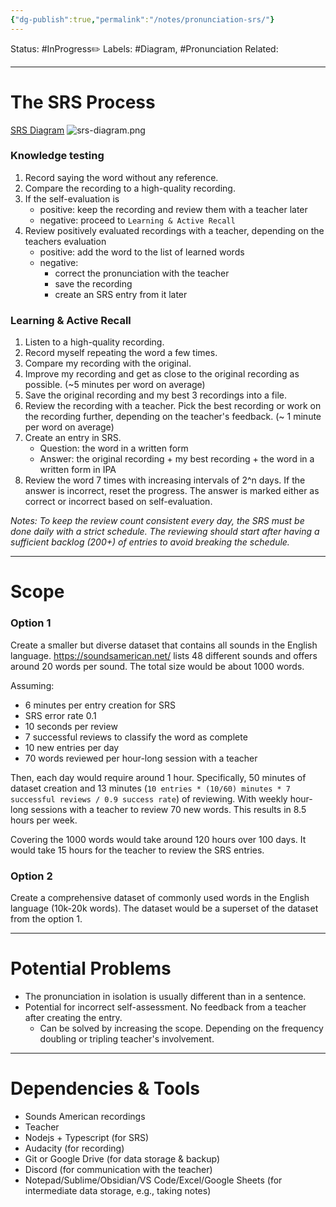 ```yaml
---
{"dg-publish":true,"permalink":"/notes/pronunciation-srs/"}
---
```


Status: #InProgress✏️ 
Labels: #Diagram, #Pronunciation
Related:

---
# The SRS Process
[SRS Diagram](https://english-notes-dtd.vercel.app/img/srs-diagram.png)
![srs-diagram.png](/img/user/img/srs-diagram.png)
### Knowledge testing
1. Record saying the word without any reference.
2. Compare the recording to a high-quality recording.
3. If the self-evaluation is
	- positive: keep the recording and review them with a teacher later
	- negative: proceed to `Learning & Active Recall`
4. Review positively evaluated recordings with a teacher, depending on the teachers evaluation
	- positive: add the word to the list of learned words
	- negative:
		- correct the pronunciation with the teacher
		- save the recording
		- create an SRS entry from it later

### Learning & Active Recall
1. Listen to a high-quality recording.
2. Record myself repeating the word a few times.
3. Compare my recording with the original.
4. Improve my recording and get as close to the original recording as possible. (~5 minutes per word on average)
5. Save the original recording and my best 3 recordings into a file.
6. Review the recording with a teacher. Pick the best recording or work on the recording further, depending on the teacher's feedback. (~ 1 minute per word on average)
7. Create an entry in SRS.
    - Question: the word in a written form
    - Answer: the original recording + my best recording + the word in a written form in IPA
8. Review the word 7 times with increasing intervals of 2^n days. If the answer is incorrect, reset the progress. The answer is marked either as correct or incorrect based on self-evaluation.

*Notes: To keep the review count consistent every day, the SRS must be done daily with a strict schedule. The reviewing should start after having a sufficient backlog (200+) of entries to avoid breaking the schedule.*

---
# Scope
### Option 1
Create a smaller but diverse dataset that contains all sounds in the English language. https://soundsamerican.net/ lists 48 different sounds and offers around 20 words per sound. The total size would be about 1000 words.

Assuming:
- 6 minutes per entry creation for SRS
- SRS error rate 0.1
- 10 seconds per review
- 7 successful reviews to classify the word as complete
- 10 new entries per day
- 70 words reviewed per hour-long session with a teacher

Then, each day would require around 1 hour. Specifically, 50 minutes of dataset creation and 13 minutes (`10 entries * (10/60) minutes * 7 successful reviews / 0.9 success rate`) of reviewing. With weekly hour-long sessions with a teacher to review 70 new words. This results in 8.5 hours per week.

Covering the 1000 words would take around 120 hours over 100 days. It would take 15 hours for the teacher to review the SRS entries.
### Option 2
Create a comprehensive dataset of commonly used words in the English language (10k-20k words). The dataset would be a superset of the dataset from the option 1.

---
# Potential Problems
- The pronunciation in isolation is usually different than in a sentence.
- Potential for incorrect self-assessment. No feedback from a teacher after creating the entry.
	- Can be solved by increasing the scope. Depending on the frequency doubling or tripling teacher's involvement.

---
# Dependencies & Tools
- Sounds American recordings
- Teacher
- Nodejs + Typescript (for SRS)
- Audacity (for recording)
- Git or Google Drive (for data storage & backup)
- Discord (for communication with the teacher)
- Notepad/Sublime/Obsidian/VS Code/Excel/Google Sheets (for intermediate data storage, e.g., taking notes)